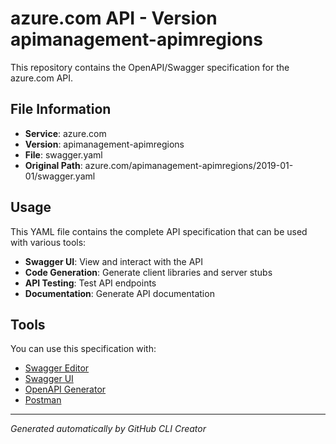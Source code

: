 # azure.com API - Version apimanagement-apimregions

This repository contains the OpenAPI/Swagger specification for the azure.com API.

## File Information

- **Service**: azure.com
- **Version**: apimanagement-apimregions
- **File**: swagger.yaml
- **Original Path**: azure.com/apimanagement-apimregions/2019-01-01/swagger.yaml

## Usage

This YAML file contains the complete API specification that can be used with various tools:

- **Swagger UI**: View and interact with the API
- **Code Generation**: Generate client libraries and server stubs
- **API Testing**: Test API endpoints
- **Documentation**: Generate API documentation

## Tools

You can use this specification with:

- [Swagger Editor](https://editor.swagger.io/)
- [Swagger UI](https://swagger.io/tools/swagger-ui/)
- [OpenAPI Generator](https://openapi-generator.tech/)
- [Postman](https://www.postman.com/)

---

*Generated automatically by GitHub CLI Creator*
